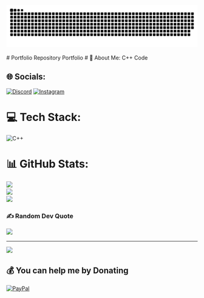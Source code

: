 <div align="center">
  <a href="https://1999azzar.github.io/1999AZZAR/">
  <img  src="https://github.com/1999AZZAR/1999AZZAR/blob/main/resources/img/grid-snake.svg"
       alt="snake" /></a>
</div>
<br>
# Portfolio
Repository Portfolio
# 💫 About Me:
C++ Code

## 🌐 Socials:
[![Discord](https://img.shields.io/badge/Discord-%237289DA.svg?logo=discord&logoColor=white)](https://discord.gg/fernando38.) [![Instagram](https://img.shields.io/badge/Instagram-%23E4405F.svg?logo=Instagram&logoColor=white)](https://instagram.com/jfernando7483) 

# 💻 Tech Stack:
![C++](https://img.shields.io/badge/c++-%2300599C.svg?style=for-the-badge&logo=c%2B%2B&logoColor=white)
# 📊 GitHub Stats:
![](https://github-readme-stats.vercel.app/api?username=Fernando3831&theme=dark&hide_border=false&include_all_commits=false&count_private=false)<br/>
![](https://github-readme-streak-stats.herokuapp.com/?user=Fernando3831&theme=dark&hide_border=false)<br/>
![](https://github-readme-stats.vercel.app/api/top-langs/?username=Fernando3831&theme=dark&hide_border=false&include_all_commits=false&count_private=false&layout=compact)

### ✍️ Random Dev Quote
![](https://quotes-github-readme.vercel.app/api?type=horizontal&theme=radical)

---
[![](https://visitcount.itsvg.in/api?id=Fernando3831&icon=0&color=0)](https://visitcount.itsvg.in)

  ## 💰 You can help me by Donating
  [![PayPal](https://img.shields.io/badge/PayPal-00457C?style=for-the-badge&logo=paypal&logoColor=white)](https://paypal.me/@fernand891) 

  
<!-- Proudly created with GPRM ( https://gprm.itsvg.in ) -->

